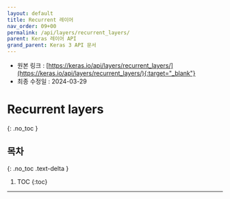 ```yaml
---
layout: default
title: Recurrent 레이어
nav_order: 09+00
permalink: /api/layers/recurrent_layers/
parent: Keras 레이어 API
grand_parent: Keras 3 API 문서
---
```


* 원본 링크 : [https://keras.io/api/layers/recurrent_layers/](https://keras.io/api/layers/recurrent_layers/){:target="_blank"}
* 최종 수정일 : 2024-03-29

# Recurrent layers
{: .no_toc }

## 목차
{: .no_toc .text-delta }

1. TOC
{:toc}

---
